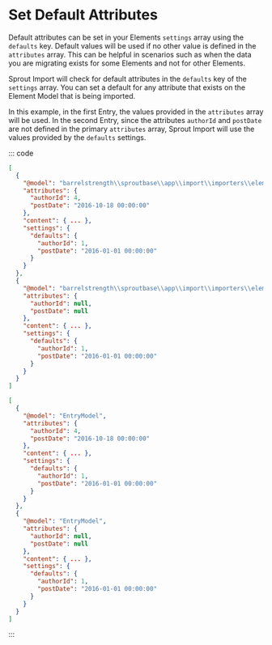 # Set Default Attributes

Default attributes can be set in your Elements `settings` array using the `defaults` key. Default values will be used if no other value is defined in the `attributes` array. This can be helpful in scenarios such as when the data you are migrating exists for some Elements and not for other Elements. 

Sprout Import will check for default attributes in the `defaults` key of the `settings` array. You can set a default for any attribute that exists on the Element Model that is being imported.

In this example, in the first Entry, the values provided in the `attributes` array will be used. In the second Entry, since the attributes `authorId` and `postDate` are not defined in the primary `attributes` array, Sprout Import will use the values provided by the `defaults` settings. 

::: code

``` json Craft 3
[
  {
    "@model": "barrelstrength\\sproutbase\\app\\import\\importers\\elements\\Entry",
    "attributes": {
      "authorId": 4,
      "postDate": "2016-10-18 00:00:00"
    },
    "content": { ... },
    "settings": {
      "defaults": {
        "authorId": 1,
        "postDate": "2016-01-01 00:00:00"
      }
    }
  },
  {
    "@model": "barrelstrength\\sproutbase\\app\\import\\importers\\elements\\Entry",
    "attributes": {
      "authorId": null,
      "postDate": null
    },
    "content": { ... },
    "settings": {
      "defaults": {
        "authorId": 1,
        "postDate": "2016-01-01 00:00:00"
      }
    }
  }
]
```

``` json Craft 2
[
  {
    "@model": "EntryModel",
    "attributes": {
      "authorId": 4,
      "postDate": "2016-10-18 00:00:00"
    },
    "content": { ... },
    "settings": {
      "defaults": {
        "authorId": 1,
        "postDate": "2016-01-01 00:00:00"
      }
    }
  },
  {
    "@model": "EntryModel",
    "attributes": {
      "authorId": null,
      "postDate": null
    },
    "content": { ... },
    "settings": {
      "defaults": {
        "authorId": 1,
        "postDate": "2016-01-01 00:00:00"
      }
    }
  }
]
```
:::